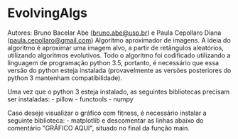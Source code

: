 # EvolvingAlgs
Autores: Bruno Bacelar Abe (bruno.abe@usp.br) e Paula Cepollaro Diana (paula.cepollaro@gmail.com)
Algoritmo aproximador de imagens.
A ideia do algoritmo é aproximar uma imagem alvo, a partir de retângulos aleatórios, utilizando algoritmos evolutivos.
Todo o algoritmo foi codificado utilizando a linguagem de programação python 3.5, portanto, é necessário que
essa versão do python esteja instalada (provavelmente as versões posteriores do python 3 mantenham compatibilidade).

Uma vez que o python 3 esteja instalado, as seguintes bibliotecas precisam ser instaladas:
	- pillow
	- functools
	- numpy

Caso deseje visualizar o gráfico com fitness, é necessário instalar a seguinte biblioteca:
	- matplotlib
e descomentar as linhas abaixo do comentário "GRÁFICO AQUI", situado no final da função main.
